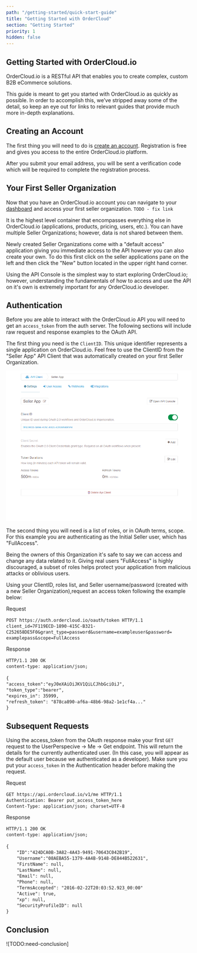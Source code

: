 ```yaml
---
path: "/getting-started/quick-start-guide"
title: "Getting Started with OrderCloud"
section: "Getting Started"
priority: 1
hidden: false
---
```


## Getting Started with OrderCloud.io

OrderCloud.io is a RESTful API that enables you to create complex, custom B2B eCommerce solutions.

This guide is meant to get you started with OrderCloud.io as quickly as possible. In order to accomplish this, we’ve stripped away some of the detail, so keep an eye out for links to relevant guides that provide much more in-depth explanations.

## Creating an Account

The first thing you will need to do is [create an account](https://developer.ordercloud.io/register). Registration is free and gives you access to the entire OrderCloud.io platform.

After you submit your email address, you will be sent a verification code which will be required to complete the registration process.

## Your First Seller Organization

Now that you have an OrderCloud.io account you can navigate to your [dashboard](https://dashboard.ordercloud.io) and access your first <a ui-sref="platform-guides({sectionID:'getting-started',guideID:'introduction-to-ordercloud',detailID:'SupportsComplexCommerce'})">seller organization</a>. `TODO - fix link`

It is the highest level container that encompasses everything else in OrderCloud.io (applications, products, pricing, users, etc.). You can have multiple Seller Organizations; however, data is not shared between them.

Newly created Seller Organizations come with a "default access" application giving you immediate access to the API however you can also create your own. To do this first click on the seller applications pane on the left and then click the "New" button located in the upper right hand corner.

Using the API Console is the simplest way to start exploring OrderCloud.io; however, understanding the fundamentals of how to access and use the API on it's own is extremely important for any OrderCloud.io developer.

## Authentication

Before you are able to interact with the OrderCloud.io API you will need to get an `access_token` from the auth server. The following sections will include raw request and response examples to the OAuth API.

The first thing you need is the `ClientID`. This unique identifier represents a single application on OrderCloud.io. Feel free to use the ClientID from the "Seller App" API Client that was automatically created on your first Seller Organization.

![API Settings](../_images/api-settings.png)

The second thing you will need is a list of roles, or in OAuth terms, scope. For this example you are authenticating as the Initial Seller user, which has "FullAccess".

Being the owners of this Organization it's safe to say we can access and change any data related to it. Giving real users "FullAccess" is highly discouraged, a subset of roles helps protect your application from malicious attacks or oblivious users.

Using your ClientID, roles list, and Seller username/password (created with a new Seller Organization),request an access token following the example below:

Request

```
POST https://auth.ordercloud.io/oauth/token HTTP/1.1
client_id=7F119ECD-1890-415C-B321-C252658DE5F0&grant_type=password&username=exampleuser&password=
examplepass&scope=FullAccess
```

Response
```
HTTP/1.1 200 OK
content-type: application/json;

{
"access_token":"eyJ0eXAiOiJKV1QiLCJhbGciOiJ",
"token_type":"bearer",
"expires_in": 35999,
"refresh_token": "878ca890-af6a-48b6-98a2-1e1cf4a..."
}
```

## Subsequent Requests

Using the access_token from the OAuth response make your first `GET` request to the UserPerspecive → Me → <a ui-sref="api-reference({sectionID: 'MeAndMyStuff', resourceID:'Me', endpointID: 'Get'})">Get</a> endpoint. This will return the details for the currently authenticated user. (In this case, you will appear as the default user because we authenticated as a developer). Make sure you put your `access_token` in the Authentication header before making the request.

Request

```
GET https://api.ordercloud.io/v1/me HTTP/1.1
Authentication: Bearer put_access_token_here
Content-Type: application/json; charset=UTF-8
```

Response

```
HTTP/1.1 200 OK
content-type: application/json;

{
    "ID":"424DCA0B-3A82-4A43-9491-70643C042B19",
    "Username":"08AEBA55-1379-4A4B-9148-DE844B522631",
    "FirstName": null,
    "LastName": null,
    "Email": null,
    "Phone": null,
    "TermsAccepted": "2016-02-22T20:03:52.923_00:00"
    "Active": true,
    "xp": null,
    "SecurityProfileID": null
}
```

## Conclusion

![TODO:need-conclusion]
